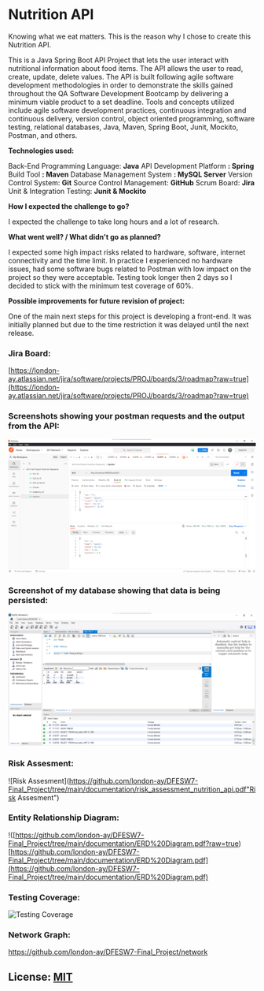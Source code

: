 #  Nutrition API

Knowing what we eat matters. This is the reason why I chose to create this Nutrition API.

This is a Java Spring Boot API Project that lets the user interact with nutritional information about food items. The API allows the user to read, create, update, delete values. 
The API is built following agile software development methodologies in order to demonstrate the skills gained throughout the QA Software Development Bootcamp by delivering a minimum viable product to a set deadline.
Tools and concepts utilized include agile software development practices, continuous integration and continuous delivery, version control, object oriented programming, software testing, relational databases, Java, Maven, Spring Boot, Junit, Mockito, Postman, and others.

**Technologies used:**

Back-End Programming Language: **Java**
API Development Platform **: Spring**
Build Tool **: Maven**
Database Management System **: MySQL Server**
Version Control System: **Git**
Source Control Management: **GitHub**
Scrum Board: **Jira**
Unit & Integration Testing: **Junit & Mockito**

**How I expected the challenge to go?**

I expected the challenge to take long hours and a lot of research.

**What went well? / What didn't go as planned?**

 I expected some high impact risks related to hardware, software, internet connectivity and the time limit. In practice I experienced no hardware issues, had some software bugs related to Postman with low impact on the project so they were acceptable. Testing took longer then 2 days so I decided to stick with the minimum test coverage of 60%.  

**Possible improvements for future revision of project:**

One of the main next steps for this project is developing a front-end. It was initially planned but due to the time restriction it was delayed until the next release. 

### Jira Board:

[https://london-ay.atlassian.net/jira/software/projects/PROJ/boards/3/roadmap?raw=true](https://london-ay.atlassian.net/jira/software/projects/PROJ/boards/3/roadmap?raw=true)

### Screenshots showing your postman requests and the output from the API:
![Postman Request Example](https://github.com/london-ay/DFESW7-Final_Project/blob/main/documentation/PostmanPutRequestScreenshot.png?raw=true)

### Screenshot of my database showing that data is being persisted:
![Database](https://github.com/london-ay/DFESW7-Final_Project/blob/main/documentation/Database%20Screenshot.png?)

### Risk Assesment:
![Risk Assesment](https://github.com/london-ay/DFESW7-Final_Project/tree/main/documentation/risk_assessment_nutrition_api.pdf"Risk Assesment")

### Entity Relationship Diagram:
!([https://github.com/london-ay/DFESW7-Final_Project/tree/main/documentation/ERD%20Diagram.pdf?raw=true)
[https://github.com/london-ay/DFESW7-Final_Project/tree/main/documentation/ERD%20Diagram.pdf](https://github.com/london-ay/DFESW7-Final_Project/tree/main/documentation/ERD%20Diagram.pdf)

### Testing Coverage:
![Testing Coverage](https://github.com/london-ay/DFESW7-Final_Project/tree/main/documentation/testing-coverage-68.png?raw=true)

### Network Graph:
https://github.com/london-ay/DFESW7-Final_Project/network

## License: [MIT](https://choosealicense.com/licenses/mit/?raw=true)
